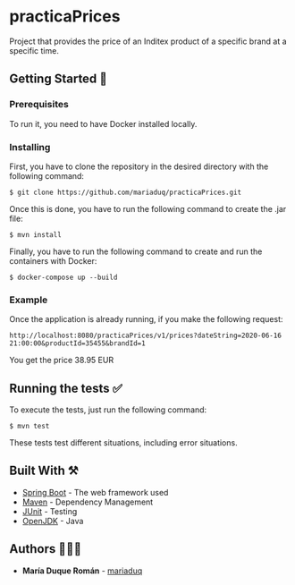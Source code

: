 # practicaPrices

Project that provides the price of an Inditex product of a specific brand at a specific time.

## Getting Started 🚀

### Prerequisites

To run it, you need to have Docker installed locally. 

### Installing

First, you have to clone the repository in the desired directory with the following command:

```
$ git clone https://github.com/mariaduq/practicaPrices.git
```
Once this is done, you have to run the following command to create the .jar file:

```
$ mvn install
```
Finally, you have to run the following command to create and run the containers with Docker:

```
$ docker-compose up --build
```

### Example

Once the application is already running, if you make the following request:

```
http://localhost:8080/practicaPrices/v1/prices?dateString=2020-06-16 21:00:00&productId=35455&brandId=1
```

You get the price 38.95 EUR

## Running the tests ✅

To execute the tests, just run the following command:

```
$ mvn test
```
These tests test different situations, including error situations.

## Built With ⚒️

* [Spring Boot](https://spring.io) - The web framework used
* [Maven](https://maven.apache.org/) - Dependency Management
* [JUnit](https://junit.org/junit5/) - Testing
* [OpenJDK](https://openjdk.org) - Java

## Authors 👩🏼‍💻

* **María Duque Román** - [mariaduq](https://github.com/mariaduq)

